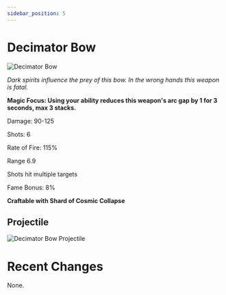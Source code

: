 ```yaml
---
sidebar_position: 5
---
```


# Decimator Bow

![Decimator Bow](https://cdn.discordapp.com/attachments/1187552567295758487/1190508884981461102/Decimator_Bow.png?ex=65a20ecc&is=658f99cc&hm=0de7c00ab4c4b0e441c3ce504965c7e1c748f59b74c13815087a5efff819cb6c&)

<i> Dark spirits influence the prey of this bow. In the wrong hands this weapon is fatal.</i>

**Magic Focus: Using your ability reduces this weapon's arc gap by 1 for 3 seconds, max 3 stacks.**

Damage: 90-125

Shots: 6

Rate of Fire: 115%

Range 6.9 

Shots hit multiple targets

Fame Bonus: 8%

**Craftable with Shard of Cosmic Collapse**

## Projectile
![Decimator Bow Projectile](https://cdn.discordapp.com/attachments/1160376179996496013/1170813921926578246/decimator.gif?ex=6591c76f&is=657f526f&hm=98060587a28932549cc7db33f4a8b169adec266d0b4385bfb97faf0bc3e8778a&)

    
# Recent Changes
None.
